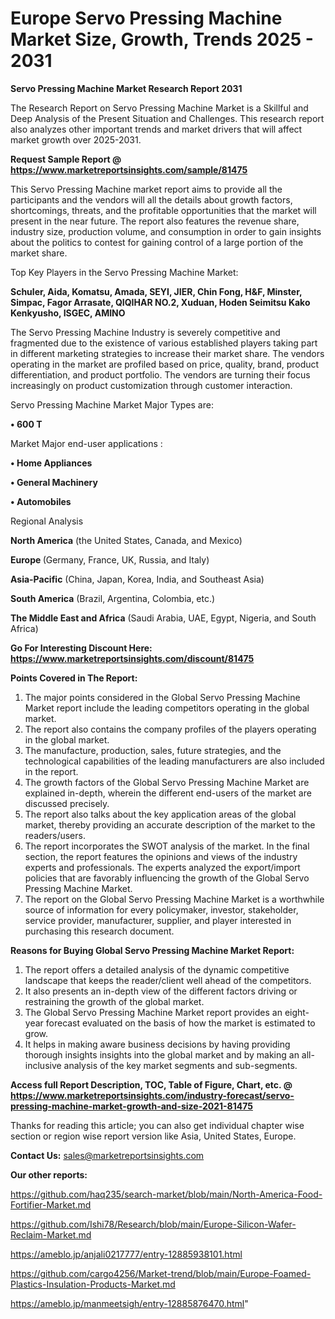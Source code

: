  # Europe Servo Pressing Machine Market Size, Growth, Trends 2025 - 2031

<strong>Servo Pressing Machine Market Research Report 2031</strong>

The Research Report on Servo Pressing Machine Market is a Skillful and Deep Analysis of the Present Situation and Challenges. This research report also analyzes other important trends and market drivers that will affect market growth over 2025-2031.

<strong>Request Sample Report @ <a href=https://www.marketreportsinsights.com/sample/81475>https://www.marketreportsinsights.com/sample/81475</a></strong>

This Servo Pressing Machine market report aims to provide all the participants and the vendors will all the details about growth factors, shortcomings, threats, and the profitable opportunities that the market will present in the near future. The report also features the revenue share, industry size, production volume, and consumption in order to gain insights about the politics to contest for gaining control of a large portion of the market share.

Top Key Players in the Servo Pressing Machine Market:

<strong>Schuler, Aida, Komatsu, Amada, SEYI, JIER, Chin Fong, H&F, Minster, Simpac, Fagor Arrasate, QIQIHAR NO.2, Xuduan, Hoden Seimitsu Kako Kenkyusho, ISGEC, AMINO</strong>

The Servo Pressing Machine Industry is severely competitive and fragmented due to the existence of various established players taking part in different marketing strategies to increase their market share. The vendors operating in the market are profiled based on price, quality, brand, product differentiation, and product portfolio. The vendors are turning their focus increasingly on product customization through customer interaction.

Servo Pressing Machine Market Major Types are:

<strong>• 600 T</strong>

Market Major end-user applications :

<strong>• Home Appliances

• General Machinery

• Automobiles</strong>

Regional Analysis

</u><strong><b>North America</b></strong> (the United States, Canada, and Mexico)

<strong><b>Europe </b></strong>(Germany, France, UK, Russia, and Italy)

<strong><b>Asia-Pacific</b></strong> (China, Japan, Korea, India, and Southeast Asia)

<strong><b>South America</b></strong> (Brazil, Argentina, Colombia, etc.)

<strong><b>The Middle East and Africa</b></strong> (Saudi Arabia, UAE, Egypt, Nigeria, and South Africa)

<strong>Go For Interesting Discount Here: <a href=https://www.marketreportsinsights.com/discount/81475>https://www.marketreportsinsights.com/discount/81475</a></strong>

<strong>Points Covered in The Report:</strong>
<ol>
  <li>The major points considered in the Global Servo Pressing Machine Market report include the leading competitors operating in the global market.</li>
  <li>The report also contains the company profiles of the players operating in the global market.</li>
  <li>The manufacture, production, sales, future strategies, and the technological capabilities of the leading manufacturers are also included in the report.</li>
  <li>The growth factors of the Global Servo Pressing Machine Market are explained in-depth, wherein the different end-users of the market are discussed precisely.</li>
  <li>The report also talks about the key application areas of the global market, thereby providing an accurate description of the market to the readers/users.</li>
  <li>The report incorporates the SWOT analysis of the market. In the final section, the report features the opinions and views of the industry experts and professionals. The experts analyzed the export/import policies that are favorably influencing the growth of the Global Servo Pressing Machine Market.</li>
  <li>The report on the Global Servo Pressing Machine Market is a worthwhile source of information for every policymaker, investor, stakeholder, service provider, manufacturer, supplier, and player interested in purchasing this research document.</li>
</ol>
<strong>Reasons for Buying Global Servo Pressing Machine Market Report:</strong>

<ol>
  <li>The report offers a detailed analysis of the dynamic competitive landscape that keeps the reader/client well ahead of the competitors.</li>
  <li>It also presents an in-depth view of the different factors driving or restraining the growth of the global market.</li>
  <li>The Global Servo Pressing Machine Market report provides an eight-year forecast evaluated on the basis of how the market is estimated to grow.</li>
  <li>It helps in making aware business decisions by having providing thorough insights insights into the global market and by making an all-inclusive analysis of the key market segments and sub-segments.</li>
</ol>
<strong>Access full Report Description, TOC, Table of Figure, Chart, etc. @ <a href=https://www.marketreportsinsights.com/industry-forecast/servo-pressing-machine-market-growth-and-size-2021-81475>https://www.marketreportsinsights.com/industry-forecast/servo-pressing-machine-market-growth-and-size-2021-81475</a></strong>


Thanks for reading this article; you can also get individual chapter wise section or region wise report version like Asia, United States, Europe.

<strong>Contact Us:</strong>
sales@marketreportsinsights.com

<strong>Our other reports:</strong>

<a href=https://github.com/haq235/search-market/blob/main/North-America-Food-Fortifier-Market.md>https://github.com/haq235/search-market/blob/main/North-America-Food-Fortifier-Market.md</a>

<a href=https://github.com/Ishi78/Research/blob/main/Europe-Silicon-Wafer-Reclaim-Market.md>https://github.com/Ishi78/Research/blob/main/Europe-Silicon-Wafer-Reclaim-Market.md</a>

<a href=https://ameblo.jp/anjali0217777/entry-12885938101.html>https://ameblo.jp/anjali0217777/entry-12885938101.html</a>

<a href=https://github.com/cargo4256/Market-trend/blob/main/Europe-Foamed-Plastics-Insulation-Products-Market.md>https://github.com/cargo4256/Market-trend/blob/main/Europe-Foamed-Plastics-Insulation-Products-Market.md</a>

<a href=https://ameblo.jp/manmeetsigh/entry-12885876470.html>https://ameblo.jp/manmeetsigh/entry-12885876470.html</a>"
